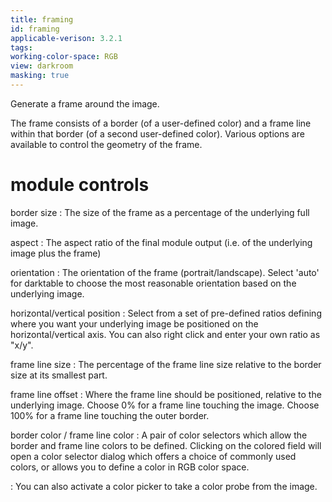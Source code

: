 ```yaml
---
title: framing
id: framing
applicable-verison: 3.2.1
tags: 
working-color-space: RGB 
view: darkroom
masking: true
---
```


Generate a frame around the image. 

The frame consists of a border (of a user-defined color) and a frame line within that border (of a second user-defined color). Various options are available to control the geometry of the frame.

# module controls

border size
: The size of the frame as a percentage of the underlying full image.

aspect
: The aspect ratio of the final module output (i.e. of the underlying image plus the frame)

orientation
: The orientation of the frame (portrait/landscape). Select 'auto' for darktable to choose the most reasonable orientation based on the underlying image.

horizontal/vertical position
: Select from a set of pre-defined ratios defining where you want your underlying image be positioned on the horizontal/vertical axis. You can also right click and enter your own ratio as "x/y".

frame line size
: The percentage of the frame line size relative to the border size at its smallest part.

frame line offset
: Where the frame line should be positioned, relative to the underlying image. Choose 0% for a frame line touching the image. Choose 100% for a frame line touching the outer border.

border color / frame line color
: A pair of color selectors which allow the border and frame line colors to be defined. Clicking on the colored field will open a color selector dialog which offers a choice of commonly used colors, or allows you to define a color in RGB color space.

: You can also activate a color picker to take a color probe from the image.
